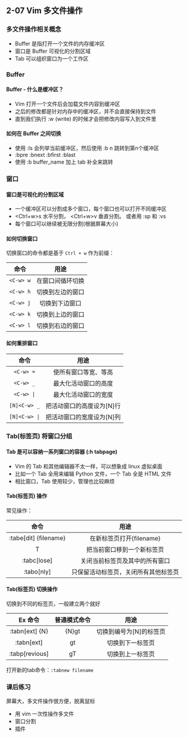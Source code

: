 ## 2-07 Vim 多文件操作

### 多文件操作相关概念

- Buffer 是指打开一个文件的内存缓冲区
- 窗口是 Buffer 可视化的分割区域
- Tab 可以组织窗口为一个工作区

### Buffer

#### Buffer - 什么是缓冲区？

- Vim 打开一个文件后会加载文件内容到缓冲区
- 之后的修改都是针对内存中的缓冲区，并不会直接保持到文件
- 直到我们执行 :w (write) 的时候才会把修改内容写入到文件里

#### 如何在 Buffer  之间切换

- 使用 :ls 会列举当前缓冲区，然后使用 :b n 跳转到第n个缓冲区
- :bpre  :bnext  :bfirst  :blast
- 使用 :b buffer_name 加上 tab 补全来跳转



### 窗口

#### 窗口是可视化的分割区域

- 一个缓冲区可以分割成多个窗口，每个窗口也可以打开不同缓冲区
- <Ctrl+w>s 水平分割， <Ctrl+w>v 垂直分割。 或者用 :sp 和 :vs
- 每个窗口可以继续被无限分割(根据屏幕大小)

#### 如何切换窗口

切换窗口的命令都是基于 `Ctrl + w` 作为前缀：

|  命令   |       用途       |
| :-----: | :--------------: |
| `<C-w> w` | 在窗口间循环切换 |
| `<C-w> h` | 切换到左边的窗口 |
| `<C-w> j` |  切换到下边窗口  |
| `<C-w> k` | 切换到上边的窗口 |
| `<C-w> l` | 切换到右边的窗口 |

#### 如何重排窗口

|     命令      |           用途            |
| :-----------: | :-----------------------: |
|   `<C-w> =`   |   使所有窗口等宽、等高    |
|   `<C-w> _`   |   最大化活动窗口的高度    |
|  `<C-w> \|`   |   最大化活动窗口的宽度    |
| `[N]<C-w> _`  | 把活动窗口的高度设为[N]行 |
| `[N]<C-w> \|` | 把活动窗口的宽度设为[N]列 |



### Tab(标签页) 将窗口分组

#### Tab 是可以容纳一系列窗口的容器 (:h tabpage)

-  Vim 的 Tab 和其他编辑器不太一样，可以想象成 linux 虚拟桌面
- 比如一个 Tab 全用来编辑 Python 文件，一个 Tab 全是 HTML 文件
- 相比窗口，Tab 使用较少，管理也比较麻烦

#### Tab(标签页) 操作

常见操作：

|         命令          |                 用途                 |
| :-------------------: | :----------------------------------: |
| :tabe[dit] {filename} |       在新标签页打开{filename}       |
|        <C-w> T        |      把当前窗口移到一个新标签页      |
|      :tabc[lose]      |    关闭当前标签页及其中的所有窗口    |
|      :tabo[nly]       | 只保留活动标签页，关闭所有其他标签页 |

#### Tab(标签页) 切换操作

切换到不同的标签页，一般建立两个就好

|    Ex 命令     | 普通模式命令 |          用途           |
| :------------: | :----------: | :---------------------: |
| :tabn[ext] {N} |    {N}gt     | 切换到编号为[N]的标签页 |
|   :tabn[ext]   |      gt      |    切换到下一标签页     |
| :tabp[revious] |      gT      |    切换到上一标签页     |

打开新的tab命令：`:tabnew filename`

### 课后练习

屏幕大，多文件操作很方便，脱离鼠标

- 用 vim  一次性操作多文件
- 窗口分割
- 插件

